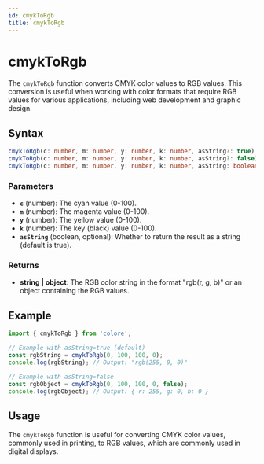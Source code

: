 ```yaml
---
id: cmykToRgb
title: cmykToRgb
---
```


# cmykToRgb

The `cmykToRgb` function converts CMYK color values to RGB values. This conversion is useful when working with color formats that require RGB values for various applications, including web development and graphic design.

## Syntax

```typescript
cmykToRgb(c: number, m: number, y: number, k: number, asString?: true): string;
cmykToRgb(c: number, m: number, y: number, k: number, asString?: false): { r: number; g: number; b: number };
cmykToRgb(c: number, m: number, y: number, k: number, asString: boolean = true): string | { r: number; g: number; b: number };
```

### Parameters

- **`c`** (number): The cyan value (0-100).
- **`m`** (number): The magenta value (0-100).
- **`y`** (number): The yellow value (0-100).
- **`k`** (number): The key (black) value (0-100).
- **`asString`** (boolean, optional): Whether to return the result as a string (default is true).

### Returns

- **string | object**: The RGB color string in the format "rgb(r, g, b)" or an object containing the RGB values.

## Example

```typescript
import { cmykToRgb } from 'colore';

// Example with asString=true (default)
const rgbString = cmykToRgb(0, 100, 100, 0);
console.log(rgbString); // Output: "rgb(255, 0, 0)"

// Example with asString=false
const rgbObject = cmykToRgb(0, 100, 100, 0, false);
console.log(rgbObject); // Output: { r: 255, g: 0, b: 0 }
```

## Usage

The `cmykToRgb` function is useful for converting CMYK color values, commonly used in printing, to RGB values, which are commonly used in digital displays.
